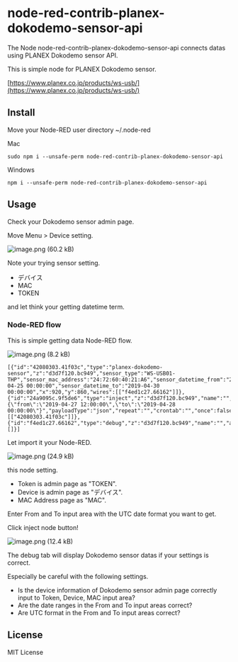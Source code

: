 # node-red-contrib-planex-dokodemo-sensor-api

The Node node-red-contrib-planex-dokodemo-sensor-api connects datas using PLANEX Dokodemo sensor API.

This is simple node for PLANEX Dokodemo sensor.

[https://www.planex.co.jp/products/ws-usb/](https://www.planex.co.jp/products/ws-usb/)

## Install

Move your Node-RED user directory ~/.node-red

Mac

```
sudo npm i --unsafe-perm node-red-contrib-planex-dokodemo-sensor-api
```

Windows

```
npm i --unsafe-perm node-red-contrib-planex-dokodemo-sensor-api
```

## Usage

Check your Dokodemo sensor admin page.

Move Menu > Device setting.

![image.png (60.2 kB)](https://img.esa.io/uploads/production/attachments/3062/2019/04/29/8131/c3c754ab-c3b9-473d-9743-efcfdca0250f.png)

Note your trying sensor setting.

* デバイス
* MAC
* TOKEN

and let think your getting datetime term.

### Node-RED flow

This is simple getting data Node-RED flow.

![image.png (8.2 kB)](https://img.esa.io/uploads/production/attachments/3062/2019/04/29/8131/642f87df-fda9-427e-8300-0ac6ce5de5a4.png)

```
[{"id":"42080303.41f03c","type":"planex-dokodemo-sensor","z":"d3d7f120.bc949","sensor_type":"WS-USB01-THP","sensor_mac_address":"24:72:60:40:21:A6","sensor_datetime_from":"2019-04-25 00:00:00","sensor_datetime_to":"2019-04-30 00:00:00","x":920,"y":860,"wires":[["f4ed1c27.66162"]]},{"id":"24a9095c.9f5de6","type":"inject","z":"d3d7f120.bc949","name":"","topic":"","payload":"{\"from\":\"2019-04-27 12:00:00\",\"to\":\"2019-04-28 00:00:00\"}","payloadType":"json","repeat":"","crontab":"","once":false,"onceDelay":0.1,"x":730,"y":860,"wires":[["42080303.41f03c"]]},{"id":"f4ed1c27.66162","type":"debug","z":"d3d7f120.bc949","name":"","active":true,"tosidebar":true,"console":false,"tostatus":false,"complete":"payload","x":1130,"y":860,"wires":[]}]
```

Let import it  your Node-RED.

![image.png (24.9 kB)](https://img.esa.io/uploads/production/attachments/3062/2019/04/29/8131/8120531a-4449-410d-bdc1-a499a59107b7.png)

this node setting.

* Token is admin page as "TOKEN".
* Device is admin page as "デバイス".
* MAC Address page as "MAC".

Enter From and To input area with the UTC date format you want to get.

Click inject node button!

![image.png (12.4 kB)](https://img.esa.io/uploads/production/attachments/3062/2019/04/29/8131/61062c0d-4ebd-47cf-9e2d-a3ebb80f5d39.png)

The debug tab will display Dokodemo sensor datas if your settings is correct.

Especially be careful with the following settings.

* Is the device information of Dokodemo sensor admin page correctly input to Token, Device, MAC input area?
* Are the date ranges in the From and To input areas correct?
* Are UTC format in the From and To input areas correct?

## License

MIT License